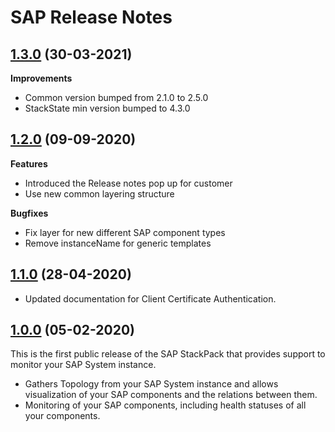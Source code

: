 # SAP Release Notes

## [1.3.0](#) (30-03-2021)

**Improvements**
- Common version bumped from 2.1.0 to 2.5.0
- StackState min version bumped to 4.3.0

## [1.2.0](#) (09-09-2020)

**Features**
- Introduced the Release notes pop up for customer
- Use new common layering structure

**Bugfixes**
- Fix layer for new different SAP component types
- Remove instanceName for generic templates

## [1.1.0](#) (28-04-2020)

- Updated documentation for Client Certificate Authentication.

## [1.0.0](#) (05-02-2020)

This is the first public release of the SAP StackPack that provides support to monitor your SAP System instance.

- Gathers Topology from your SAP System instance and allows visualization of your SAP components and the relations between them.
- Monitoring of your SAP components, including health statuses of all your components.
